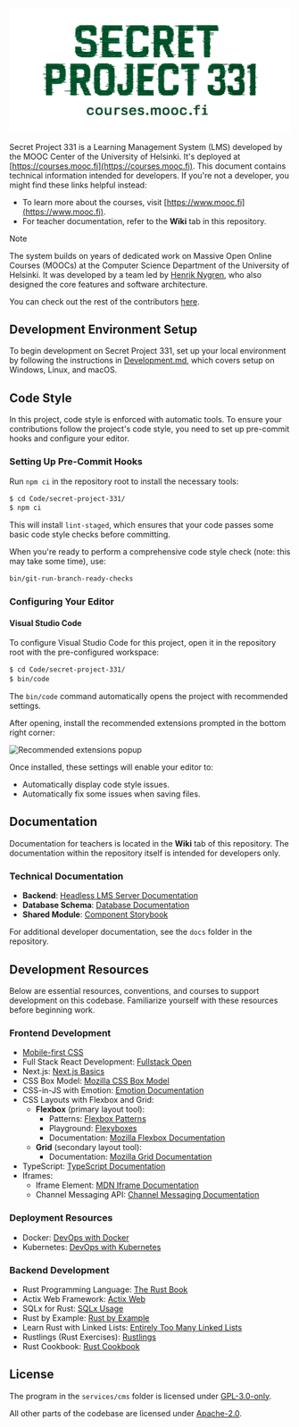![Secret Project 331](./img/secret-project-readme-banner.png)

Secret Project 331 is a Learning Management System (LMS) developed by the MOOC Center of the University of Helsinki. It's deployed at [https://courses.mooc.fi](https://courses.mooc.fi). This document contains technical information intended for developers. If you're not a developer, you might find these links helpful instead:

- To learn more about the courses, visit [https://www.mooc.fi](https://www.mooc.fi).
- For teacher documentation, refer to the **Wiki** tab in this repository.

> [!NOTE]
> The system builds on years of dedicated work on Massive Open Online Courses (MOOCs) at the Computer Science Department of the University of Helsinki.
> It was developed by a team led by [Henrik Nygren](https://github.com/nygrenh), who also designed the core features and software architecture.
>
> You can check out the rest of the contributors [here](https://github.com/rage/secret-project-331/graphs/contributors).

## Development Environment Setup

To begin development on Secret Project 331, set up your local environment by following the instructions in [Development.md](./docs/Development.md), which covers setup on Windows, Linux, and macOS.

## Code Style

In this project, code style is enforced with automatic tools. To ensure your contributions follow the project's code style, you need to set up pre-commit hooks and configure your editor.

### Setting Up Pre-Commit Hooks

Run `npm ci` in the repository root to install the necessary tools:

```bash
$ cd Code/secret-project-331/
$ npm ci
```

This will install `lint-staged`, which ensures that your code passes some basic code style checks before committing.

When you're ready to perform a comprehensive code style check (note: this may take some time), use:

```bash
bin/git-run-branch-ready-checks
```

### Configuring Your Editor

#### Visual Studio Code

To configure Visual Studio Code for this project, open it in the repository root with the pre-configured workspace:

```bash
$ cd Code/secret-project-331/
$ bin/code
```

The `bin/code` command automatically opens the project with recommended settings.

After opening, install the recommended extensions prompted in the bottom right corner:

![Recommended extensions popup](./docs/img/recommended-extensions.png)

Once installed, these settings will enable your editor to:

- Automatically display code style issues.
- Automatically fix some issues when saving files.

## Documentation

Documentation for teachers is located in the **Wiki** tab of this repository. The documentation within the repository itself is intended for developers only.

### Technical Documentation

- **Backend**: [Headless LMS Server Documentation](https://rage.github.io/secret-project-331/headless_lms_server/index.html)
- **Database Schema**: [Database Documentation](https://rage.github.io/secret-project-331-db-docs/)
- **Shared Module**: [Component Storybook](https://rage.github.io/secret-project-storybook/)

For additional developer documentation, see the `docs` folder in the repository.

## Development Resources

Below are essential resources, conventions, and courses to support development on this codebase. Familiarize yourself with these resources before beginning work.

### Frontend Development

- [Mobile-first CSS](./docs/mobile-first-css.md)
- Full Stack React Development: [Fullstack Open](https://fullstackopen.com/en/)
- Next.js: [Next.js Basics](https://nextjs.org/learn/basics/create-nextjs-app)
- CSS Box Model: [Mozilla CSS Box Model](https://developer.mozilla.org/en-US/docs/Learn/CSS/Building_blocks/The_box_model)
- CSS-in-JS with Emotion: [Emotion Documentation](https://emotion.sh/docs/introduction)
- CSS Layouts with Flexbox and Grid:
  - **Flexbox** (primary layout tool):
    - Patterns: [Flexbox Patterns](https://tobiasahlin.com/blog/common-flexbox-patterns/)
    - Playground: [Flexyboxes](https://the-echoplex.net/flexyboxes/)
    - Documentation: [Mozilla Flexbox Documentation](https://developer.mozilla.org/en-US/docs/Glossary/Flexbox)
  - **Grid** (secondary layout tool):
    - Documentation: [Mozilla Grid Documentation](https://developer.mozilla.org/en-US/docs/Web/CSS/CSS_Grid_Layout)
- TypeScript: [TypeScript Documentation](https://www.typescriptlang.org/docs/)
- Iframes:
  - Iframe Element: [MDN Iframe Documentation](https://developer.mozilla.org/en-US/docs/Web/HTML/Element/iframe)
  - Channel Messaging API: [Channel Messaging Documentation](https://developer.mozilla.org/en-US/docs/Web/API/Channel_Messaging_API/Using_channel_messaging)

### Deployment Resources

- Docker: [DevOps with Docker](https://devopswithdocker.com/)
- Kubernetes: [DevOps with Kubernetes](https://devopswithkubernetes.com/)

### Backend Development

- Rust Programming Language: [The Rust Book](https://doc.rust-lang.org/book/#the-rust-programming-language)
- Actix Web Framework: [Actix Web](https://actix.rs/)
- SQLx for Rust: [SQLx Usage](https://github.com/launchbadge/sqlx#usage)
- Rust by Example: [Rust by Example](https://doc.rust-lang.org/rust-by-example/)
- Learn Rust with Linked Lists: [Entirely Too Many Linked Lists](https://rust-unofficial.github.io/too-many-lists/)
- Rustlings (Rust Exercises): [Rustlings](https://github.com/rust-lang/rustlings)
- Rust Cookbook: [Rust Cookbook](https://rust-lang-nursery.github.io/rust-cookbook/)

## License

The program in the `services/cms` folder is licensed under [GPL-3.0-only](LICENSE-SERVICES-CMS).

All other parts of the codebase are licensed under [Apache-2.0](LICENSE).
